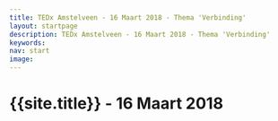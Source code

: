 ```yaml
---
title: TEDx Amstelveen - 16 Maart 2018 - Thema 'Verbinding'
layout: startpage
description: TEDx Amstelveen - 16 Maart 2018 - Thema 'Verbinding'
keywords: 
nav: start
image: 
---
```


<div class="banner"><h1>{{site.title}} - 16 Maart 2018</h1></div>
